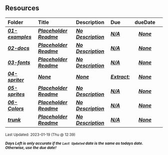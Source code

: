 ## Resources

| Folder | Title | Description | Due | dueDate |  |
|:------|:------|:------|:------|:-----:|-----|
| ***<a href="https://github.com/rugbyprof/5443-2D-Gaming/tree/master/Resources/01-examples">01-examples</a>*** | ***<a href="https://github.com/rugbyprof/5443-2D-Gaming/tree/master/Resources/01-examples"> Placeholder Readme </a>*** | ***<a href="https://github.com/rugbyprof/5443-2D-Gaming/tree/master/Resources/01-examples"> No Description</a>*** | ***<a href="https://github.com/rugbyprof/5443-2D-Gaming/tree/master/Resources/01-examples">N/A</a>*** | ***<a href="https://github.com/rugbyprof/5443-2D-Gaming/tree/master/Resources/01-examples">None</a>*** |  |
| ***<a href="https://github.com/rugbyprof/5443-2D-Gaming/tree/master/Resources/02-docs">02-docs</a>*** | ***<a href="https://github.com/rugbyprof/5443-2D-Gaming/tree/master/Resources/02-docs"> Placeholder Readme </a>*** | ***<a href="https://github.com/rugbyprof/5443-2D-Gaming/tree/master/Resources/02-docs"> No Description</a>*** | ***<a href="https://github.com/rugbyprof/5443-2D-Gaming/tree/master/Resources/02-docs">N/A</a>*** | ***<a href="https://github.com/rugbyprof/5443-2D-Gaming/tree/master/Resources/02-docs">None</a>*** |  |
| ***<a href="https://github.com/rugbyprof/5443-2D-Gaming/tree/master/Resources/03-fonts">03-fonts</a>*** | ***<a href="https://github.com/rugbyprof/5443-2D-Gaming/tree/master/Resources/03-fonts"> Placeholder Readme </a>*** | ***<a href="https://github.com/rugbyprof/5443-2D-Gaming/tree/master/Resources/03-fonts"> No Description</a>*** | ***<a href="https://github.com/rugbyprof/5443-2D-Gaming/tree/master/Resources/03-fonts">N/A</a>*** | ***<a href="https://github.com/rugbyprof/5443-2D-Gaming/tree/master/Resources/03-fonts">None</a>*** |  |
| ***<a href="https://github.com/rugbyprof/5443-2D-Gaming/tree/master/Resources/04-spriter">04-spriter</a>*** | ***<a href="https://github.com/rugbyprof/5443-2D-Gaming/tree/master/Resources/04-spriter">None</a>*** | ***<a href="https://github.com/rugbyprof/5443-2D-Gaming/tree/master/Resources/04-spriter">None</a>*** | ***<a href="https://github.com/rugbyprof/5443-2D-Gaming/tree/master/Resources/04-spriter"> Extract:</a>*** | ***<a href="https://github.com/rugbyprof/5443-2D-Gaming/tree/master/Resources/04-spriter">None</a>*** |  |
| ***<a href="https://github.com/rugbyprof/5443-2D-Gaming/tree/master/Resources/05-sprites">05-sprites</a>*** | ***<a href="https://github.com/rugbyprof/5443-2D-Gaming/tree/master/Resources/05-sprites"> Placeholder Readme </a>*** | ***<a href="https://github.com/rugbyprof/5443-2D-Gaming/tree/master/Resources/05-sprites"> No Description</a>*** | ***<a href="https://github.com/rugbyprof/5443-2D-Gaming/tree/master/Resources/05-sprites">N/A</a>*** | ***<a href="https://github.com/rugbyprof/5443-2D-Gaming/tree/master/Resources/05-sprites">None</a>*** |  |
| ***<a href="https://github.com/rugbyprof/5443-2D-Gaming/tree/master/Resources/06-Colors">06-Colors</a>*** | ***<a href="https://github.com/rugbyprof/5443-2D-Gaming/tree/master/Resources/06-Colors"> Placeholder Readme </a>*** | ***<a href="https://github.com/rugbyprof/5443-2D-Gaming/tree/master/Resources/06-Colors"> No Description</a>*** | ***<a href="https://github.com/rugbyprof/5443-2D-Gaming/tree/master/Resources/06-Colors">N/A</a>*** | ***<a href="https://github.com/rugbyprof/5443-2D-Gaming/tree/master/Resources/06-Colors">None</a>*** |  |
| ***<a href="https://github.com/rugbyprof/5443-2D-Gaming/tree/master/Resources/trunk">trunk</a>*** | ***<a href="https://github.com/rugbyprof/5443-2D-Gaming/tree/master/Resources/trunk"> Placeholder Readme </a>*** | ***<a href="https://github.com/rugbyprof/5443-2D-Gaming/tree/master/Resources/trunk"> No Description</a>*** | ***<a href="https://github.com/rugbyprof/5443-2D-Gaming/tree/master/Resources/trunk">N/A</a>*** | ***<a href="https://github.com/rugbyprof/5443-2D-Gaming/tree/master/Resources/trunk">None</a>*** |  |

<sup>Last Updated: 2023-01-19 (Thu @ 12:39)</sup> 

<sup>***Days Left is only accurate if the `Last Updated` date is the same as todays date. Otherwise, use the due date!***</sup> 